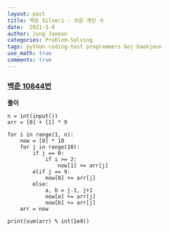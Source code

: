 ```yaml
---
layout: post
title: 백준 Silver1 - 쉬운 계단 수
date:  2021-3-8
author: Jung Jaeeun
categories: Problem-Solving
tags: python coding-test programmers boj baekjoon
use_math: true
comments: true
---
```


### [백준 10844번](https://www.acmicpc.net/problem/10844)

**풀이**

```python3
n = int(input())
arr = [0] + [1] * 9

for i in range(1, n):
    now = [0] * 10
    for j in range(10):
        if j == 0:
            if i >= 2:
                now[1] += arr[j]
        elif j == 9:
            now[8] += arr[j]
        else:
            a, b = j-1, j+1
            now[a] += arr[j]
            now[b] += arr[j]
    arr = now

print(sum(arr) % int(1e9))
```
